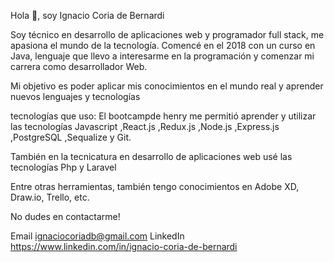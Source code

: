 Hola 👋, soy Ignacio Coria de Bernardi


Soy técnico en desarrollo de aplicaciones web y programador full stack, me apasiona el mundo de la tecnología.
Comencé en el 2018 con un curso en Java, lenguaje que llevo a interesarme en la programación y comenzar mi carrera como desarrollador Web.

Mi objetivo es poder aplicar mis conocimientos en el mundo real y aprender nuevos lenguajes y tecnologías 

tecnologías que uso:
El bootcampde henry me permitió aprender y utilizar las tecnologías
  Javascript
  ,React.js
  ,Redux.js
  ,Node.js
  ,Express.js
  ,PostgreSQL
  ,Sequalize
   y Git.
  
También en la tecnicatura en desarrollo de aplicaciones web usé las tecnologías
  Php y
 Laravel

Entre otras herramientas, también tengo conocimientos en Adobe XD, Draw.io, Trello, etc.

No dudes en contactarme! 

Email ignaciocoriadb@gmail.com  LinkedIn https://www.linkedin.com/in/ignacio-coria-de-bernardi
